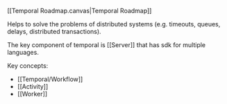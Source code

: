 [[Temporal Roadmap.canvas|Temporal Roadmap]]

Helps to solve the problems of distributed systems (e.g. timeouts, queues, delays, distributed transactions).

The key component of temporal is [[Server]] that has sdk for multiple languages.

Key concepts:
- [[Temporal/Workflow]]
- [[Activity]]
- [[Worker]]
